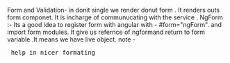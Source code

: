 Form and Validation-
 in donit single we render donut form . It renders outs form componet. It is incharge of communucating with the service .
 NgForm :-
 Its a good idea to register form with angular with -  #form="ngForm". and import form modules. It give us refernce of ngformand return to form variable .It means we have live object.
 note -<pre> help in nicer formating